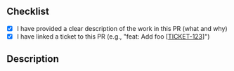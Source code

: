 ## Checklist
- [x] I have provided a clear description of the work in this PR (what and why)
- [x] I have linked a ticket to this PR (e.g., "feat: Add foo
  [[TICKET-123](https://linear.app/company/issue/TICKET-123/some-description)]")
## Description
